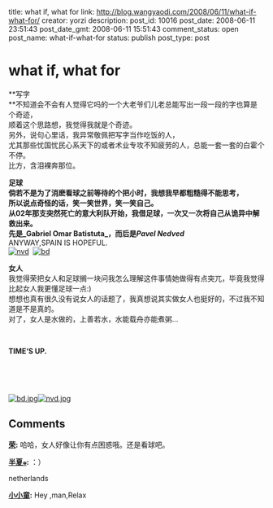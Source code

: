 title: what if, what for
link: http://blog.wangyaodi.com/2008/06/11/what-if-what-for/
creator: yorzi
description: 
post_id: 10016
post_date: 2008-06-11 23:51:43
post_date_gmt: 2008-06-11 15:51:43
comment_status: open
post_name: what-if-what-for
status: publish
post_type: post

# what if, what for

**写字  
**不知道会不会有人觉得它吗的一个大老爷们儿老总能写出一段一段的字也算是个奇迹，  
顺着这个思路想，我觉得我就是个奇迹。  
另外，说句心里话，我异常敬佩把写字当作吃饭的人，  
尤其那些忧国忧民心系天下的或者术业专攻不知疲劳的人，总能一套一套的白霍个不停。  
比方，含泪裸奔那位。

  
**足球  
**倘若不是为了消麽看球之前等待的个把小时，我想我早都粗糙得不能思考，  
所以说点奇怪的话，笑一笑世界，笑一笑自己。  
从02年那支突然死亡的意大利队开始，我借足球，一次又一次将自己从诡异中解救出来。  
先是_**Gabriel Omar Batistuta**_，而后是**_Pavel Nedved_**  
ANYWAY,SPAIN IS HOPEFUL.  
[![nvd](http://blufiles.storage.live.com/y1pfBuKwwqlG7WVWs7PPBtvdhoxlFEtM9DUTe56X3nVGUaLSizIgXvMpWSMkTLTjd8tyMZ6axBNYxo)](http://blufiles.storage.live.com/y1pfBuKwwqlG7WVWs7PPBtvdhoxlFEtM9DUTe56X3nVGUaLSizIgXvMpWSMkTLTjd8tyMZ6axBNYxo)  [![bd](http://blufiles.storage.live.com/y1pfBuKwwqlG7UcicU6QRmVxW2DHBwRPRcHryvhtCrouS1tDzNEOziCaWcYeP0--kzDTB9KUznnocs)](http://blufiles.storage.live.com/y1pfBuKwwqlG7UcicU6QRmVxW2DHBwRPRcHryvhtCrouS1tDzNEOziCaWcYeP0--kzDTB9KUznnocs)

  
**女人**  
我觉得荣把女人和足球搁一块问我怎么理解这件事情她做得有点突兀，毕竟我觉得比起女人我更懂足球一点:)  
想想也真有很久没有说女人的话题了，我真想说其实做女人也挺好的，不过我不知道是不是真的。  
对了，女人是水做的，上善若水，水能载舟亦能煮粥...

 

**TIME‘S UP.**

 

[](http://blufiles.storage.live.com/y1pfBuKwwqlG7UcicU6QRmVxW2DHBwRPRcHryvhtCrouS1tDzNEOziCaWcYeP0--kzDTB9KUznnocs) 

[![bd.jpg](http://storage.live.com/items/965972BA8A8C5C91!186:Thumbnail)](http://storage.live.com/items/965972BA8A8C5C91!186)[![nvd.jpg](http://storage.live.com/items/965972BA8A8C5C91!187:Thumbnail)](http://storage.live.com/items/965972BA8A8C5C91!187)

## Comments

**[荣](#44 "2008-06-13 18:10:08"):** 哈哈，女人好像让你有点困惑哦。还是看球吧。

**[半夏๑](#45 "2008-06-14 14:42:59"):** ：）

netherlands

**[小小童](#46 "2008-06-15 21:24:07"):** Hey ,man,Relax

